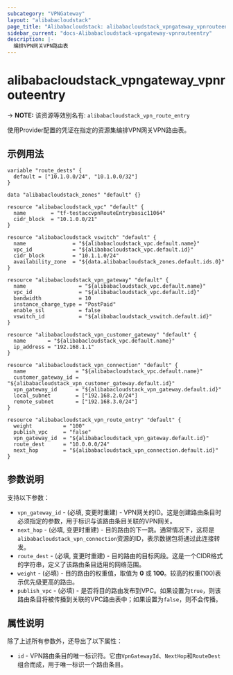 ```yaml
---
subcategory: "VPNGateway"
layout: "alibabacloudstack"
page_title: "Alibabacloudstack: alibabacloudstack_vpngateway_vpnrouteentry"
sidebar_current: "docs-Alibabacloudstack-vpngateway-vpnrouteentry"
description: |- 
  编排VPN网关VPN路由表
---
```


# alibabacloudstack_vpngateway_vpnrouteentry
-> **NOTE:** 该资源等效别名有: `alibabacloudstack_vpn_route_entry`

使用Provider配置的凭证在指定的资源集编排VPN网关VPN路由表。

## 示例用法

```hcl
variable "route_dests" {
  default = ["10.1.0.0/24", "10.1.0.0/32"]
}

data "alibabacloudstack_zones" "default" {}

resource "alibabacloudstack_vpc" "default" {
  name        = "tf-testaccvpnRouteEntrybasic11064"
  cidr_block  = "10.1.0.0/21"
}

resource "alibabacloudstack_vswitch" "default" {
  name               = "${alibabacloudstack_vpc.default.name}"
  vpc_id             = "${alibabacloudstack_vpc.default.id}"
  cidr_block         = "10.1.1.0/24"
  availability_zone  = "${data.alibabacloudstack_zones.default.ids.0}"
}

resource "alibabacloudstack_vpn_gateway" "default" {
  name                 = "${alibabacloudstack_vpc.default.name}"
  vpc_id               = "${alibabacloudstack_vpc.default.id}"
  bandwidth            = 10
  instance_charge_type = "PostPaid"
  enable_ssl           = false
  vswitch_id           = "${alibabacloudstack_vswitch.default.id}"
}

resource "alibabacloudstack_vpn_customer_gateway" "default" {
  name       = "${alibabacloudstack_vpc.default.name}"
  ip_address = "192.168.1.1"
}

resource "alibabacloudstack_vpn_connection" "default" {
  name                = "${alibabacloudstack_vpc.default.name}"
  customer_gateway_id = "${alibabacloudstack_vpn_customer_gateway.default.id}"
  vpn_gateway_id      = "${alibabacloudstack_vpn_gateway.default.id}"
  local_subnet        = ["192.168.2.0/24"]
  remote_subnet       = ["192.168.3.0/24"]
}

resource "alibabacloudstack_vpn_route_entry" "default" {
  weight          = "100"
  publish_vpc     = "false"
  vpn_gateway_id  = "${alibabacloudstack_vpn_gateway.default.id}"
  route_dest      = "10.0.0.0/24"
  next_hop        = "${alibabacloudstack_vpn_connection.default.id}"
}
```

## 参数说明

支持以下参数：

* `vpn_gateway_id` - (必填, 变更时重建) - VPN网关的ID。这是创建路由条目时必须指定的参数，用于标识与该路由条目关联的VPN网关。
* `next_hop` - (必填, 变更时重建) - 目的路由的下一跳。通常情况下，这将是`alibabacloudstack_vpn_connection`资源的ID，表示数据包将通过此连接转发。
* `route_dest` - (必填, 变更时重建) - 目的路由的目标网段。这是一个CIDR格式的字符串，定义了该路由条目适用的网络范围。
* `weight` - (必填) - 目的路由的权重值，取值为 **0** 或 **100**。较高的权重(100)表示优先级更高的路由。
* `publish_vpc` - (必填) - 是否将目的路由发布到VPC。如果设置为`true`，则该路由条目将被传播到关联的VPC路由表中；如果设置为`false`，则不会传播。

## 属性说明

除了上述所有参数外，还导出了以下属性：

* `id` - VPN路由条目的唯一标识符。它由`VpnGatewayId`、`NextHop`和`RouteDest`组合而成，用于唯一标识一个路由条目。
